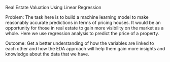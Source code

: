 Real Estate Valuation Using Linear Regression

Problem: The task here is to build a machine learning model to make reasonably accurate predictions in terms of pricing houses. It would be an opportunity for those in real estate to gain more visibility on the market as a whole. Here we use regression analysis to predict the price of a property.

Outcome: Get a better understanding of how the variables are linked to each other and how the EDA approach will help them gain more insights and knowledge about the data that we have.
